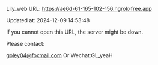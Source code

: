 Lily_web URL: https://ae6d-61-165-102-156.ngrok-free.app

Updated at: 2024-12-09 14:53:48

If you cannot open this URL, the server might be down.

Please contact: 

goley04@foxmail.com Or Wechat:GL_yeaH